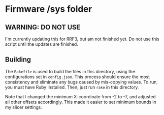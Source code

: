 # Firmware /sys folder

## WARNING: DO NOT USE

I'm currently updating this for RRF3, but am not finished yet.  Do not use this script until the updates are finished.

## Building

The `Rakefile` is used to build the files in this directory, using the configurations set in `config.json`.  This process should ensure the most consistency and eliminate any bugs caused by mis-copying values.  To run, you must have Ruby installed.  Then, just run `rake` in this directory.

Note that I changed the minimum X-coordinate from -2 to -7, and adjusted all other offsets accordingly.  This made it easier to set minimum bounds in my slicer settings.
